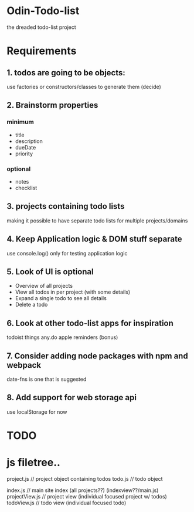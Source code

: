 # Odin-Todo-list

the dreaded todo-list project

# Requirements

## 1. todos are going to be objects:

use factories or constructors/classes to generate them (decide)

## 2. Brainstorm properties

### minimum

- title
- description
- dueDate
- priority

### optional

- notes
- checklist

## 3. projects containing todo lists

making it possible to have separate todo lists for multiple projects/domains

## 4. Keep Application logic & DOM stuff separate

use console.log() only for testing application logic

## 5. Look of UI is optional

- Overview of all projects
- View all todos in per project (with some details)
- Expand a single todo to see all details
- Delete a todo

## 6. Look at other todo-list apps for inspiration

todoist
things
any.do
apple reminders (bonus)

## 7. Consider adding node packages with npm and webpack

date-fns is one that is suggested

## 8. Add support for web storage api

use localStorage for now

# TODO

# js filetree..

project.js // project object containing todos
todo.js // todo object

index.js // main site index (all projects??) (indexview??/main.js)
projectView.js // project view (individual focused project w/ todos)
todoView.js // todo view (individual focused todo)
